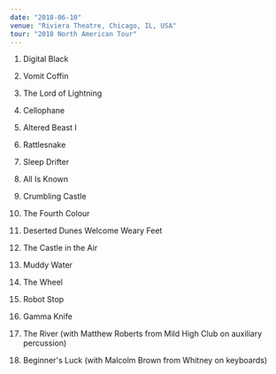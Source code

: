 ```yaml
---
date: "2018-06-10"
venue: "Riviera Theatre, Chicago, IL, USA"
tour: "2018 North American Tour"
---
```



 1. Digital Black

 2. Vomit Coffin

 3. The Lord of Lightning

 4. Cellophane

 5. Altered Beast I

 6. Rattlesnake

 7. Sleep Drifter

 8. All Is Known

 9. Crumbling Castle

10. The Fourth Colour

11. Deserted Dunes Welcome Weary Feet

12. The Castle in the Air

13. Muddy Water

14. The Wheel

15. Robot Stop

16. Gamma Knife

17. The River
    (with Matthew Roberts from Mild High Club on auxiliary percussion)

18. Beginner's Luck
    (with Malcolm Brown from Whitney on keyboards)


